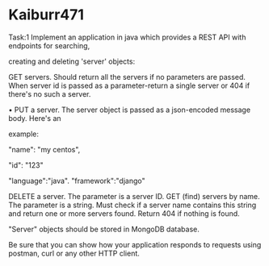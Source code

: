 # Kaiburr471
Task:1
Implement an application in java which provides a REST API with endpoints for searching,

creating and deleting 'server' objects:

GET servers. Should return all the servers if no parameters are passed. When server id is passed as a parameter-return a single server or 404 if there's no such a server.

• PUT a server. The server object is passed as a json-encoded message body. Here's an

example:

"name": "my centos",

"id": "123"

"language":"java". "framework":"django"

DELETE a server. The parameter is a server ID. GET (find) servers by name. The parameter is a string. Must check if a server name contains this string and return one or more servers found. Return 404 if nothing is found.

"Server" objects should be stored in MongoDB database.

Be sure that you can show how your application responds to requests using postman, curl or any other HTTP client.
